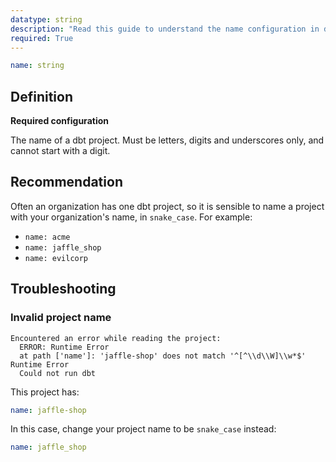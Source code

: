 ```yaml
---
datatype: string
description: "Read this guide to understand the name configuration in dbt."
required: True
---
```


<File name='dbt_project.yml'>

```yml
name: string
```

</File>

## Definition
**Required configuration**

The name of a dbt project. Must be letters, digits and underscores only, and cannot start with a digit.

## Recommendation
Often an organization has one dbt project, so it is sensible to name a project with your organization's name, in `snake_case`. For example:
* `name: acme`
* `name: jaffle_shop`
* `name: evilcorp`


## Troubleshooting
### Invalid project name

```
Encountered an error while reading the project:
  ERROR: Runtime Error
  at path ['name']: 'jaffle-shop' does not match '^[^\\d\\W]\\w*$'
Runtime Error
  Could not run dbt
```

This project has:

<File name='dbt_project.yml'>

```yml
name: jaffle-shop
```

</File>

In this case, change your project name to be `snake_case` instead:

<File name='dbt_project.yml'>

```yml
name: jaffle_shop
```

</File>
